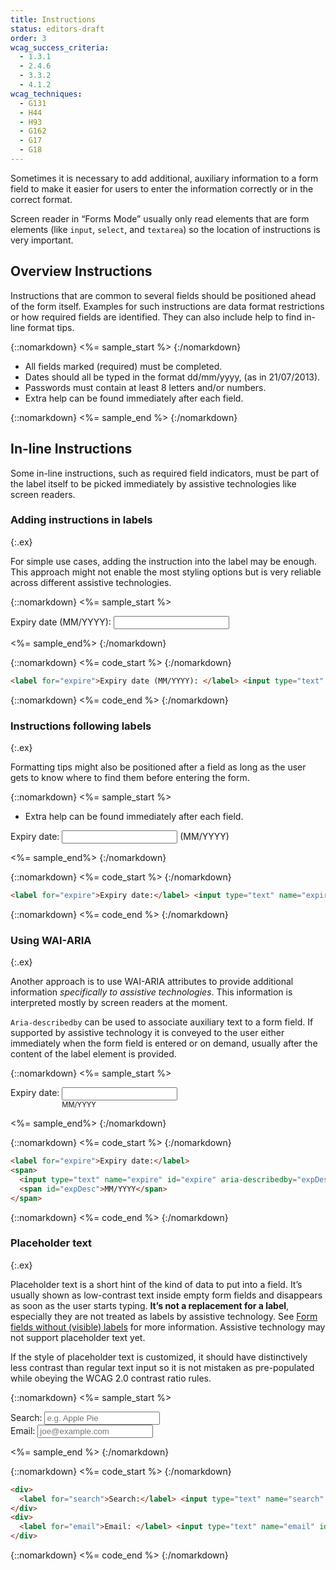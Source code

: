 ```yaml
---
title: Instructions
status: editors-draft
order: 3
wcag_success_criteria:
  - 1.3.1
  - 2.4.6
  - 3.3.2
  - 4.1.2
wcag_techniques:
  - G131
  - H44
  - H93
  - G162
  - G17
  - G18
---
```


Sometimes it is necessary to add additional, auxiliary information to a form field to make it easier for users to enter the information correctly or in the correct format.

Screen reader in “Forms Mode” usually only read elements that are form elements (like `input`, `select`, and `textarea`) so the location of instructions is very important.

## Overview Instructions

Instructions that are common to several fields should be positioned ahead of the form itself. Examples for such instructions are data format restrictions or how required fields are identified. They can also include help to find in-line format tips.

{::nomarkdown}
<%= sample_start %>
{:/nomarkdown}

- All fields marked (required) must be completed.
- Dates should all be typed in the format dd/mm/yyyy, (as in 21/07/2013).
- Passwords must contain at least 8 letters and/or numbers.
- Extra help can be found immediately after each field.

{::nomarkdown}
<%= sample_end %>
{:/nomarkdown}

## In-line Instructions

Some in-line instructions, such as required field indicators, must be part of the label itself to be picked immediately by assistive technologies like screen readers.

### Adding instructions in labels
{:.ex}

For simple use cases, adding the instruction into the label may be enough. This approach might not enable the most styling options but is very reliable across different assistive technologies.

{::nomarkdown}
<%= sample_start %>

<form method="post" action="#">
  <div>
    <label for="expire">Expiry date (MM/YYYY): </label> <input type="text" name="expire" id="expire">
  </div>
</form>

<%= sample_end%>
{:/nomarkdown}

{::nomarkdown}
<%= code_start %>
{:/nomarkdown}

~~~ html
<label for="expire">Expiry date (MM/YYYY): </label> <input type="text" name="expire" id="expire">
~~~

{::nomarkdown}
<%= code_end %>
{:/nomarkdown}

### Instructions following labels
{:.ex}

Formatting tips might also be positioned after a field as long as the user gets to know where to find them before entering the form.

{::nomarkdown}
<%= sample_start %>

<ul>
  <li>Extra help can be found immediately after each field.</li>
</ul>

<form method="post" action="#">
  <div>
    <label for="expire2">Expiry date:</label> <input type="text" name="expire" id="expire2"> <span>(MM/YYYY)</span>
  </div>
</form>

<%= sample_end%>
{:/nomarkdown}

{::nomarkdown}
<%= code_start %>
{:/nomarkdown}

~~~ html
<label for="expire">Expiry date:</label> <input type="text" name="expire" id="expire"> <span>(MM/YYYY)</span>
~~~

{::nomarkdown}
<%= code_end %>
{:/nomarkdown}

### Using WAI-ARIA
{:.ex}

Another approach is to use WAI-ARIA attributes to provide additional information _specifically to assistive technologies_. This information is interpreted mostly by screen readers at the moment.

`Aria-describedby` can be used to associate auxiliary text to a form field. If supported by assistive technology it is conveyed to the user either immediately when the form field is entered or on demand, usually after the content of the label element is provided.

{::nomarkdown}
<%= sample_start %>

<style>
  #ex3 span {
    display: inline-block;
    vertical-align: top;
  }
  #ex3 span span {
    display: block;
    font-size: 0.8em;
  }
</style>
<form method="post" action="#" id="ex3">
  <div>
    <label for="expire4">Expiry date:</label>
    <span>
      <input type="text" name="expire" id="expire4" aria-describedby="expDesc2">
      <span id="expDesc2">MM/YYYY</span>
    </span>
  </div>
</form>

<%= sample_end%>
{:/nomarkdown}

{::nomarkdown}
<%= code_start %>
{:/nomarkdown}

~~~ html
<label for="expire">Expiry date:</label>
<span>
  <input type="text" name="expire" id="expire" aria-describedby="expDesc">
  <span id="expDesc">MM/YYYY</span>
</span>
~~~

{::nomarkdown}
<%= code_end %>
{:/nomarkdown}

### Placeholder text
{:.ex}

Placeholder text is a short hint of the kind of data to put into a field. It’s usually shown as low-contrast text inside empty form fields and disappears as soon as the user starts typing. **It’s not a replacement for a label**, especially they are not treated as labels by assistive technology. See [Form fields without (visible) labels](labels.html#hidden) for more information. Assistive technology may not support placeholder text yet.

If the style of placeholder text is customized, it should have distinctively less contrast than regular text input so it is not mistaken as pre-populated while obeying the WCAG 2.0 contrast ratio rules.

{::nomarkdown}
<%= sample_start %>
<form method="post" action="#">
  <div>
    <label for="search">Search:</label> <input type="text" name="search" id="search" placeholder="e.g. Apple Pie">
  </div>
  <div>
    <label for="email">Email: </label> <input type="text" name="email" id="email" placeholder="joe@example.com">
  </div>
</form>

<%= sample_end %>
{:/nomarkdown}

{::nomarkdown}
<%= code_start %>
{:/nomarkdown}

~~~ html
<div>
  <label for="search">Search:</label> <input type="text" name="search" id="search" placeholder="e.g. Apple Pie">
</div>
<div>
  <label for="email">Email: </label> <input type="text" name="email" id="email" placeholder="joe@example.com">
</div>
~~~

{::nomarkdown}
<%= code_end %>
{:/nomarkdown}
